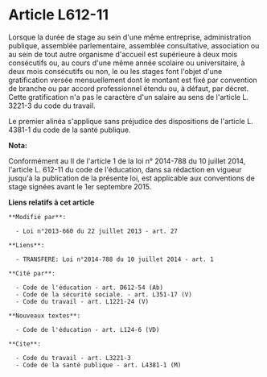 # Article L612-11

Lorsque la durée de stage au sein d'une même entreprise, administration publique, assemblée parlementaire, assemblée
consultative, association ou au sein de tout autre organisme d'accueil est supérieure à deux mois consécutifs ou, au cours
d'une même année scolaire ou universitaire, à deux mois consécutifs ou non, le ou les stages font l'objet d'une gratification
versée mensuellement dont le montant est fixé par convention de branche ou par accord professionnel étendu ou, à défaut, par
décret. Cette gratification n'a pas le caractère d'un salaire au sens de l'article L. 3221-3 du code du travail. 

Le premier alinéa s'applique sans préjudice des dispositions de l'article L. 4381-1 du code de la santé publique.

**Nota:**

Conformément au II de l'article 1 de la loi n° 2014-788 du 10 juillet 2014, l'article L. 612-11 du code de l'éducation, dans
sa rédaction en vigueur jusqu'à la publication de la présente loi, est applicable aux conventions de stage signées avant le
1er septembre 2015.

**Liens relatifs à cet article**

	**Modifié par**:

	  - Loi n°2013-660 du 22 juillet 2013 - art. 27

	**Liens**:

	  - TRANSFERE: Loi n°2014-788 du 10 juillet 2014 - art. 1

	**Cité par**:

	  - Code de l'éducation - art. D612-54 (Ab)
	  - Code de la sécurité sociale. - art. L351-17 (V)
	  - Code du travail - art. L1221-24 (V)

	**Nouveaux textes**:

	  - Code de l'éducation - art. L124-6 (VD)

	**Cite**:

	  - Code du travail - art. L3221-3
	  - Code de la santé publique - art. L4381-1 (M)
